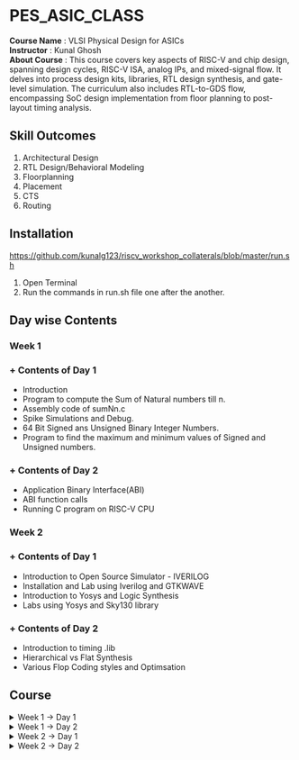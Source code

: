 # PES_ASIC_CLASS
**Course Name** : VLSI Physical Design for ASICs  
**Instructor** : Kunal Ghosh   
**About Course** : This course covers key aspects of RISC-V and chip design, spanning design cycles, RISC-V ISA, analog IPs, and mixed-signal flow. It delves into process design kits, libraries, RTL design synthesis, and gate-level simulation. The curriculum also includes RTL-to-GDS flow, encompassing SoC design implementation from floor planning to post-layout timing analysis.<br>

## Skill Outcomes
1. Architectural Design
2. RTL Design/Behavioral Modeling
3. Floorplanning
4. Placement
5. CTS
6. Routing 

## Installation
https://github.com/kunalg123/riscv_workshop_collaterals/blob/master/run.sh
1. Open Terminal<br>
2. Run the commands in run.sh file one after the another.

## Day wise Contents

### Week 1

### +  Contents of Day 1
* Introduction
* Program to compute the Sum of Natural numbers till n.
* Assembly code of sumNn.c
* Spike Simulations and Debug.
* 64 Bit Signed ans Unsigned Binary Integer Numbers.
* Program to find the maximum and minimum values of Signed and Unsigned numbers.
  
### + Contents of Day 2
* Application Binary Interface(ABI)
* ABI function calls
* Running C program on RISC-V CPU

### Week 2

### + Contents of Day 1
* Introduction to Open Source Simulator - IVERILOG
* Installation and Lab using Iverilog and GTKWAVE
* Introduction to Yosys and Logic Synthesis
* Labs using Yosys and Sky130 library

### + Contents of Day 2
* Introduction to timing .lib
* Hierarchical vs Flat Synthesis
* Various Flop Coding styles and Optimsation

## Course
<details>
<summary> Week 1 -> Day 1 </summary><br>

## Contents of Day 1
+ Introduction
+ Program to compute the Sum of Natural numbers till n.
+ Assembly code of sumNn.c
+ Spike Simulations and Debug.
+ 64 Bit Signed ans Unsigned Binary Integer Numbers.
+ Program to find the maximum and minimum values of Signed and Unsigned numbers.

## Introduction
Software --> **ISA** --> Hardware     
**ISA** is Instruction Set Architecture: It the language the processor understands.   

Application(C code) -> Compiler(ISA) -> Assembler(Machine code) -> Processor  

1. Application performing some operation is written in C language.
2. Compiler converts the C language into ISA.
3. Assembler Converts these instructions into machine code(binary).
4. Processor only undersands o's and 1's.  

## Program to compute the Sum of Natural numbers till n.
  #### Code -> sumNn.c
  ```
  #include <stdio.h>

  int main()
  {
    int i, sum = 0, n = 10;
    for(i = 1; i <= n; ++i)
    {
    sum += i;
    }
    printf("Sum of Numbers from 1 to %d = %d\n", n, sum);
    return 0;
  }
  ```
#### 1. Executing using GCC Complier<br>
   ```
   gcc sumNn.c -o sumNn.o
   ```
   By using '-o' the output file is stored in ***sumNn.o***, if not mentioned by default it is stored in 'a.out'.<br>
   To display output
   ```
   ./sumNn.o
   ```
   ![gcc_sumNn_c](https://github.com/vamsi-2312/pes_asic_class/assets/142248038/6ba8d493-d782-454f-8fb6-c442ade80b72)
   <br>

#### 2. Executing using RISC-V Complier<br>
   Before executing we must export path.<br>
   ```
   export PATH="/home/home/riscv_toolchain/riscv64-unknown-elf-gcc-8.3.0-2019.08.0-x86_64-linux-ubuntu14/bin:$PATH"   
   ```
   path of file == riscv_toolchain -> risc64-unknown-eld-gcc -> bin<br>
   and then add 'bin:$PATH' at the end.
   ```
   riscv64-unknown-elf-gcc -O1 -mabi=lp64 -march=rv64i -o sumNn.o sumNn.c
   ```
   * **-O1**: This is a compiler optimization flag. The -O1 flag indicates level 1 optimization.
   * **-mabi=lp64**: This flag specifies the ABI (Application Binary Interface) used for the compiled code.(The lp64 ABI indicates that long and pointer types are 64 bits.)
   * **-march=rv64i**: This flag specifies the target RISC-V architecture and its instruction set.
   To display output
   ```
   spike pk sumNn.o
   ```
   ![riscv_sumNn_c](https://github.com/vamsi-2312/pes_asic_class/assets/142248038/7b4b9c2e-5dc8-4cf4-b203-28951304072b)
   
## Assembly code of sumNn.c
Run the code and check is ouput file is generated or not.<br>
(view the code to complie sumNn.c in risc-v  complier above)<br>
![D1_23_L2_code](https://github.com/vamsi-2312/pes_asic_class/assets/142248038/23ea33f9-39dd-452e-b0fe-804f1dfe12dd)
To view the assembly code of sumNn.c 
```
riscv64-unknown-elf-objdump -d sumNn.o | less
```
Since we have written our code in 'int main()'<br>
Search main by typing
```
/main
```
Press 'n' so that the address where the main file is present.
![less_main_no_instru](https://github.com/vamsi-2312/pes_asic_class/assets/142248038/09db068c-ad45-4f1e-aac7-9a308f46603d)
<br>
To find the number of instructions in main file.
To find the number of instructions<br>
* **((Last address + 4) - initial address) / 4**
* Using **-O1** to compile.
  ![D1_23_L2_gen_of_op_file](https://github.com/vamsi-2312/pes_asic_class/assets/142248038/e41bb0e1-02f7-43ff-82ca-1e9a63f0e0e0)

  ![less_no_instru](https://github.com/vamsi-2312/pes_asic_class/assets/142248038/9c2a0fda-ed31-45b5-bb02-50f70bdd173f)
  ![less_no_instru_dec](https://github.com/vamsi-2312/pes_asic_class/assets/142248038/ff0f901b-d268-48b1-9bab-ea84dd065a03)
  <br>
  Got **11** instructions.
* Usig **-Ofast** to complie.
  ![D1_23_L2_code](https://github.com/vamsi-2312/pes_asic_class/assets/142248038/91ceaaf0-461b-4405-bb18-ea119292ed11)
  ![fast_no_instru_hexa](https://github.com/vamsi-2312/pes_asic_class/assets/142248038/b84020a8-5e1a-47ac-be8b-35e1defecb3f)
  ![fast_no_instru_dec](https://github.com/vamsi-2312/pes_asic_class/assets/142248038/4047f7f8-71f3-4dcb-9e9f-b06db83e8748)
  <br>
  Got **11** instructions.

## Spike Simulations and Debug
Compile the code in riscv compiler.<br>
To debug 
```
spike -d pk sumNn.o
```
Run the code till the address 100b0.
```
until pc 0 100b0
```
To view the content of register.
```
reg 0 a0
```
Press ENTER to run the next command.<br>
Then type 'reg 0 a0' see the content of a0, it will be updated.<br>
```
reg 0 sp
```
Next press ENTER to run the next command.<br>
```
reg 0 sp
```
'sp' register will be updated with addi command.<br>
The object dump file
![obj_dump](https://github.com/vamsi-2312/pes_asic_class/assets/142248038/33db1008-ce14-4db4-9a71-899d5d50777c)
![D1_23_L3_code](https://github.com/vamsi-2312/pes_asic_class/assets/142248038/fe04100a-cdac-4134-9719-9756b6471258)
<br>
**lui** - load upper immediate
**lui a0, %hi(.LC1)**<br>
  lui destn_reg, offset(immediate_value) 
<br>
**addi** - add immediate<br>
**addi destn_reg, src_reg_1, imm_value**
<br>
<br>
**Byte Addressing** - It is the method in which each address location in the memory is having unique address of 1 Byte or 8 bit.
In RISC-V architecture we use Byte addressing because it is much effecient use of memory.
<br>
And **each and every instruction** in RISC-v is of **32 Bit** in length.
<br>

## 64 Bit Signed ans Unsigned Binary Integer Numbers
- Humans understand **Decimal** numbers.
- Computers understand **Binary** numbers.
<br>
  MSB - Most Significant Bit<br>
  LSB - Least Significant Bit<br>
<br>
  * 1 Bit<br>
  * 1 Byte = 8 Bits<br>
  * 1 Halfword = 16 Bits<br>
  * 1 Word = 32 Bits = 4 Bytes<br>
  * 1 Doubleword = 64 Bits = 8 Bytes<br>

#### Range of Unsigned Integers<br>
For  n Bit --> 0 to (2^n - 1)<br>
For  2 Bit --> 0 to (2^2 - 1) = 0 to 3<br>
For  4 Bit --> 0 to (2^4 - 1) = 0 to 15<br>
For 64 Bit --> 0 to (2^64 - 1) = 0 to 18446744073709551999<br>

#### Range of Signed Integer<br>
For  n Bit --> (-2^(n-1))  to (2^(n-1) - 1)<br>
For  2 Bit --> (-2^1)  to (2^1 - 1)  = -2 to 1 <br>
For  4 Bit --> (-2^4)  to (2^4 - 1)  = -8 to 7 <br>
For 64 Bit --> (-2^64) to (2^64 - 1) = -9,223,372,036,854,775,808 to 9,223,372,036,854,775,807<br>

#### 2's Compliment(Representation of Negative Numbers in Binary)
1. Write the magitude in binary format.
2. Invert the numbers(0 -> 1)(1 -> 0).
3. Add 1
4. We have got the 2'c compliment form of the negative number.
<br>

( 2)dec = (0010)bin<br>
(-2)dec = (1110)bin<br>
<br>

#### MSB for Signed Number
+ Postive Number has MSB as **0** for signed number.
+ Negative Number has MSB as **1** for Signed number.
<br>

## Program to find the maximum and minimum values of Signed and Unsigned numbers

<br>

#### 1. For Unsigned Numbers.<br>

#### Code
```
#include <stdio.h>
#include <math.h>

int main()
{
	unsigned long long int max = (unsigned long long int) (pow(2,64)-1);
	unsigned long long int bey_max = (unsigned long long int) (pow(2,99)-1);
	unsigned long long int min = (unsigned long long int) (pow(2,64)*-1);
	unsigned long long int mid = (unsigned long long int) (pow(2,10)-1);
	printf("The highest value of unsigned long long int = %llu\n",max);
	printf("The value of bey_max(if value more than max) = %llu\n",bey_max);
	printf("The lowest value of unsigned long long int = %llu\n",min);
	printf("The value of mid = %llu\n",mid);
	return 0;
}
```
![code_unsigned](https://github.com/vamsi-2312/pes_asic_class/assets/142248038/54928a06-d7ee-4ff9-bf84-739eae56800f)
![exe_code_unsigned](https://github.com/vamsi-2312/pes_asic_class/assets/142248038/00d452bd-bc10-4bf8-b6d9-cc7dfe77e2c9)
<br>

#### 2. For Signed Numbers.<br>

```
#include <stdio.h>
#include <math.h>

int main()
{
	long long int max = (long long int) (pow(2,63)-1);
	long long int min = (long long int) (pow(2,63)*-1);
	long long int bey_max = (long long int) (pow(2,99)-1);
	long long int bey_min = (long long int) (pow(2,99)*-1);
	printf("The maximum value of signed long long int = %lld\n",max);
	printf("The minimum value of signed long long int = %lld\n",min);
	printf("The value if beyond maximum = %lld\n",bey_max);
	printf("The value if less then minimum = %lld\n",bey_min);
	return 0;
}
```
![code_signed](https://github.com/vamsi-2312/pes_asic_class/assets/142248038/1a4058a2-4773-4549-9377-019b49aafcad)
![exe_code_signed](https://github.com/vamsi-2312/pes_asic_class/assets/142248038/9eb1d2ef-a5b0-4f8b-8eab-21b8a02820f6)
<br>
End of Day 1.
<br>
</details>

<details>
<summary> Week 1 -> Day 2 </summary><br>

## Contents of Day 2
+ Application Binary Interface(ABI)
+ ABI function calls
+ Running C program on RISC-V CPU

## Application Binary Interface
An Application Binary Interface (ABI) defines how binary code interacts at a low level, specifying data structures, calling conventions, and system-level details to ensure compatibility between compiled software components on a given platform.
<br>

**Application software**  -(API)->  **Standard Libraries**  ->  **OS**  -(ISA)->  **Processor Architecture**  -(RTL)->  **Hardware**
<br>
API - Application Programming Interface<br>
ISA - Intruction Set Architecture<br>
RTL - Register transfer level<br>

Some part of the ISA availabe to OS and to the User
- User and System ISA
- User ISA
<br>

Application program can access some of the system or hardware directly by **System Calls**(like accessing register).<br>
We call this ABI aka Sytem call interface.<br>

ABI <-register-> registers

* RV32 has 32 32bit size registers.
* RV64 has 32 64bit size registers.
<br>

There are 2 different ways to load the data
1. Load and Store method.(RISC-V uses this method)
2. Direct memory accessing.
<br>

RISC-V uses **Little endian** Memory Addressing, meaning the LSB is loaded first then till MSB.
<br>

**Intructions size is always ***32 bit*** no matter is RV32 or RV64.**
<br>

#### Basic Integer Instruction
1. Load (I Type instruction)
2. Add (R Type instruction)
3. Store (S Type instruction)

##### Load Instruction
syntax - ld rd, imm(rs1);<br>
ld = load doubleword<br>
rd = destination register<br>
rs1 = source register 1<br>
imm = immediate value or offest<br>
[immediate value][rs1][func3][rsd][opcode]<br>

#### Add Instruction
syntax - add rd, rs1, rs2;
rd = destination register<br>
rs1 = source register 1<br>
rs2 = source register 2<br>
[func7][rs2][rs1][func3][rd][opcode]<br>

#### Store Instruction
syntax - sd rs2,imm(rs1);
sd = store doubleword<br>
rs1 = source register 1<br>
rs2 = source register 2<br>
imm = immediaate value or offset<br>
[imm(11:5)][rs2][rs1][func3][imm(4:0)][opcode]<br>

**Instruction Format**
+ R Type : All the operands are of register type.
+ I Type : One immediate value of 12 bit is use along with registers.
+ S Type : Stores value has immediate value and register.

#### Why are there only 32 registers in number?<br>
Because, all register has 5 bits of address, and **Total number of registers = 2^5 = 32 registers**.<br> 
These 32 registers are named as x0 till x31.<br>
and given some function.<br>
![Screenshot from 2023-08-20 17-30-37](https://github.com/vamsi-2312/pes_asic_class/assets/142248038/0339c4e1-6464-4f9f-bb1b-b751f1496135)
<br>

## ABI function calls
Basic idea how we are going to call the function and execute the code.<br>
![C_to_ASM](https://github.com/vamsi-2312/pes_asic_class/assets/142248038/71436b7f-51ea-4837-930f-1572f4443caa)
<br>

#### Code(Contain's the function call(load))
```
#include <stdio.h>

extern int load(int x, int y);

int main()
{
	int result = 0;
	int count = 9;
	result = load(0x0, count+1);//function call
	printf("Sum of numbers from 1 to %d = %d\n", count, result);
	
}
```
#### Assembly code of the above flow of instructions
```
.section .text
.global load
.type load, @function

load:
	add	a4, a0, zero //Initialize sum register a4 with 0x0
	add	a2, a0, a1   // store count of 10 in register a2. Register a1 is loaded with 0xa (decimal 10) from main
	add	a3, a0, zero // initialize intermediate sum register a3 by 0
loop:	add	a4, a3, a4   // Incremental addition
	addi	a3, a3, 1    // Incremental intermediate register by 1
	blt	a3, a2, loop // If a3 is less than a2, branch to label named <loop>
	add	a0, a4, zero // Store final result to register a0 so that it can be read by main program
	ret 
```

#### Executing the code<br>
![code](https://github.com/vamsi-2312/pes_asic_class/assets/142248038/d1e75c68-2cfc-47aa-ad91-763f39829efb)
obj dump file<br>
![obj_dump](https://github.com/vamsi-2312/pes_asic_class/assets/142248038/ebd5dca0-cd85-4d9a-93ea-86946585af58)
We can see some of the ABI are updated according to our load.S code.
<br>

## Running C program on RISC-V CPU
Before we can run the C program, we need to have the RISC-V CPU, testbench and other files.<br>
open terminal.<br>
```
git clone https://github.com/kunalg123/riscv_workshop_collaterals.git
```
```
cd riscv_workshop_collaterals/labs
```
We will abe able to see the files required installed.<br>
To run the code.<br>
```
chmod 777 rv32im.sh
```
```
./rv32im.sh
```
![Screenshot from 2023-08-20 19-59-59](https://github.com/vamsi-2312/pes_asic_class/assets/142248038/d555d95c-f668-43d6-9539-99acfaff54c0)
<br>

Flow of ecexuting the code on RISC-V CPU<br>
![Screenshot from 2023-08-20 19-24-23](https://github.com/vamsi-2312/pes_asic_class/assets/142248038/fd9b0343-b81f-4e64-b20f-74d34e42b28d)

**Later in this course we are going to build our RISC-V processor from scratch and run our C code.**
<br>
End of Day 2.
<br>
</details>

<details>
<summary>Week 2 -> Day 1 </summary><br>

## Contents of Day 1

* Introduction to Open Source Simulator - IVERILOG
* Lab using Iverilog and GTKWAVE
* Introduction to Yosys and Logic Synthesis
* Labs using Yosys and Sky130 library

## Introduction to Simulator(Open source)

+The verification of RTL design's compliance with specifications is accomplished through simulation of the design.<br>
+Simulator is used to simulate the design.<br>

We are going to use a **Simulator** known as **IVERILOG**.<br>

The Test Bench is used to check the **Functionality** if it is working as expected or not.<br>

- The design file is written in HDL(Hardware Descriptive Language - verilog or system verilog)
- The test bench is also written in HDL.

**The SIMULATOR works upon change in input and then the output will be EVALUATED.**<br>

#### + Working of TEST BENCH<br>

[Stimulus Generator] --inputs--> [Design] --outputs--> [Stimulus Observer]<br>

#### + Working of IVERILOG<br>

[[Design][Test bench]] --> [IVERILOG SIMU.] --> vcd file generation --> [GTK Wave]<br>

We use a software called GTK Wave for **viewing the ***output waveforms*****.<br>

## Installation and Lab of Iverilog and GTK Wave

+ Step 1 : Installation of **VSDFLOW**

Execute the following commands one after the another.<br>
```
sudo apt-get install git
```
```
git clone https://github.com/kunalg123/vsdflow.git
```
```
cd vsdflow
```
```
chmod 777 opensource_eda_tool_install.sh
```
```
sudo ./opensource_eda_tool_install.sh
```
```
./vsdflow spi_slave_design_details.csv
```
```
./vsdflow picorv32_design_details.csv
```
Please refer the below link if you face an issues.<br>
https://www.vlsisystemdesign.com/probable-errors-while-installing-vsdflow-and-its-solutions/<br>

+ Step 2 : Installation of Sky130 Library

Execute the following commands in another terminal one after the another.<br>
```
git clone https://github.com/kunalg123/sky130RTLDesignAndSynthesisWorkshop.git
```
After cloning, lets see what we have installed<br>
```
cd sky130RTLDesignAndSynthesisWorkshop/
```
To see all the design and respective testbench files
```
cd verilog_files
```
```
ls
```
![Screenshot from 2023-08-27 22-11-27](https://github.com/vamsi-2312/pes_asic_class/assets/142248038/aef79242-651c-4600-a374-d809bf9a438c)
<br>
To see the library file
```
cd sky130RTLDesignAndSynthesisWorkshop/
```
```
cd my_lib
```
```
ls
```
![Screenshot from 2023-08-27 22-14-23](https://github.com/vamsi-2312/pes_asic_class/assets/142248038/adc4698e-10d9-480f-9aa2-f4fe02df333b)

How to simulate the design in Iverilog (we are using god_mux.v as example which is already present in the verilog folder)<br>
```
iverilog good_mux.v tb_good_mux.v
```
The output is generated and stored in a.out file(which is default because we didnt specify any output file name)
```
./a.out
```
Next we are going to open the .vcd file in GTK wave
```
gtkwave tb_good_mux.vcd
```
Then we should drag the ports from the UUT into the signals region, and the zoom to fit the waveform so that we can view the entire waveform in less space.
![gtk_test_1](https://github.com/vamsi-2312/pes_asic_class/assets/142248038/5adce324-6967-45ad-8212-cd1d19c47d0a)

Next,<br>
Let us look into what is present in these design and testbench files
```
cd sky130RTLDesignAndSynthesisWorkshop/
```
```
cd verilog_files
```
```
gvim tb_good_mux.v -o good_mux.v
```
![Screenshot from 2023-08-27 15-58-42](https://github.com/vamsi-2312/pes_asic_class/assets/142248038/ba9cb4d4-70f0-454b-8217-ba895a8be57d)


## Introduction to Yosys and Logic Synthesis

#### Installation of Yosys<br>

Run the below command in terminals to install **Yosys**.
```
git clone https://github.com/YosysHQ/yosys.git
```
```
cd yosys
```
```
sudo apt install make
```
```
sudo apt-get update
```
```
sudo apt-get install build-essential clang bison flex  libreadline-dev gawk tcl-dev libffi-dev git  graphviz xdot pkg-config python3 libboost-system-dev libboost-python-dev libboost-filesystem-dev zlib1g-dev
```
```
make config-gcc
```
```
make
```
```
sudo make install
```
After installation
```
yosys
```
![Screenshot from 2023-08-27 16-51-41](https://github.com/vamsi-2312/pes_asic_class/assets/142248038/47c82b86-98f6-4ae5-a86d-b9efef1c424a)

show yosys is installed and version

#### Installation of GTK Wave

Run the below commands in terminal
```
sudo apt install gtkwave
```

#### **Introduction of YOSYS**

**Synthsizer** : Tool used for converting the RTL(Register Transfer Level) to netlistt.<br>

+ RTL - Anything that can be synthsisable.
+ Netlist - A textual description of a circuit made of components(such as gates, etc).

**YOSYS** : Synthsizer<br>

[[ Design ][ .lib ]] --> [ YOSYS ] --> [ Netlist file ]<br>

.lib - The file is an ASCII representation og the timing and power parameters associated with any cell in a particular foundry.<br>

**Working of Yosys**<br>
* Step 1 : To read the design.
```
read_verilog
```
* Step 2 : To read the .lib file.
```
read_liberty
```
* Step 3 : To write the output in netlist file from the synthesizer.
```
write_verilog
```

**NOTE : **<br>
The netlist file is the representation of the design in the form of standard cells(these cells come from the .lib file).<br>

How to verify th Synthesis?<br>
[[ Netlist ][ Test bench ]] --> [ IVERILOG ] --> [ VCD file ] --> [ GTK Wave ]<br>

Vcd file : comprises a header section with date, simulator, and timescale information; a variable definition section; and a value change section, in that order.(the output is in the form of wave).<br>

Iverilog is a "simulator"<br>
THe output must be same as RTL output.<br>

**NOTE :**<br>
The set of primary inputs / primary outputs will remain same betweeen RTL anf Netlist --> The same Test Bench can be used.(because of same primary inputs).<br>

#### **Logic Synthisis**

RTL DEsign -  Behavioral representation of requires specification.(verilog or system verilog code).<br>

[ RTL ] --> [ Synthesis ] --> [ Gate Level translation ]<br>
The design is cnverted into gates and conncetions is made.(aka NETLIST).<br>

.lib - Collection of logical modules, buckets of standard cells(different flavous, functionalities)<br>

Why different flavors of gate?<br>
Combinational delay in logic path determines the maximum speed f operaion of digital logic circuit.<br>

[ Flip flop A ] --> [Combinational Logic ] --> [ Flip flop B ]<br>

![Screenshot from 2023-08-27 23-44-31](https://github.com/vamsi-2312/pes_asic_class/assets/142248038/882c682f-e53a-4c73-ad1c-08513ebf52a5)

What is the maximum speed it can work?<br>

What is the max clock rate?<br>

**Tclk** is one on and one off state.<br>

![Screenshot from 2023-08-27 23-45-02](https://github.com/vamsi-2312/pes_asic_class/assets/142248038/9e0219c7-004d-4427-9d99-fdd3f34a65b9)

![Screenshot from 2023-08-27 23-44-19](https://github.com/vamsi-2312/pes_asic_class/assets/142248038/5239a2f4-ea9d-4dcd-88c9-18a0aa738864)

tpcq - propagation delay of combinational circuit<br>

when the logic value is either in tpcq or tsetup then the **value must be stable**.<br>

f(clk,Max) = 1 / t(clk,min)<br>

For the circuit to work faster, we need lesser t(clk).<br>
Then we need **Faster working cells**.<br>

Then when do we need slow working cells?<br>

To prevent any missing of any values.<br>
To ensure that there are no HOLD time constraints at the next flip flop, we need the cells to work slowly.<br>

![Screenshot from 2023-08-27 23-45-21](https://github.com/vamsi-2312/pes_asic_class/assets/142248038/7d035d49-c66f-4486-8bf8-ffd308108802)

![Screenshot from 2023-08-27 23-44-07](https://github.com/vamsi-2312/pes_asic_class/assets/142248038/41fba451-fa28-4f6b-ac16-600dd684ec1e)

##### **Finally we have to choose which type of cells to use.**<br>

Charging and Discharging is done by capacitors in the circuits.<br>

| Faster cells | Slower cells |
| ------------ | ------------ |
| Wide transistors, low delay but needs more area and power. | Narrow transistors, more delay but requires less area and power. |

Hence we need to provide guidance to the sysntesizer which are called constraints.<br>

Synthesis steps :

1. Check syntax in code.
2. Mapping the ports.
3. Mapping the cells that can be used in the design.

## Labs using Yosys and Sky130 library

How to use Yosys<br>

change the directory to the location where the folder verilog_files is present.<br>
```
cd /sky130RTLDesignAndSynthesisWorkshop/verilog_files
```
then start yosys<br>
```
yosys
```

![Screenshot from 2023-08-27 16-51-41](https://github.com/vamsi-2312/pes_asic_class/assets/142248038/3da71f2f-fb72-40f8-b0a9-881c5acaf078)

To read the lbrary file
```
read_liberty -lib ../my_lib/lib/sky130_fd_sc_hd__tt_025C_1v80.lib
```
To read the design file
```
read_verilog good_mux.v
```
![Screenshot from 2023-08-27 16-53-20](https://github.com/vamsi-2312/pes_asic_class/assets/142248038/a9fad7d3-2a97-4a1b-83ee-845c510ab946)

**We must get Successfully finished Verilog frontend.**<br>

To Synthesis the design
```
synth -top good_mux
```
syntax - synth -top <module_name><br>

![Screenshot from 2023-08-27 16-54-10](https://github.com/vamsi-2312/pes_asic_class/assets/142248038/c6bbe6c3-0ec4-4c9c-975c-beb0a8f1ec6f)

To convert rtl to gates and what gates used in library or netlist.<br>
```
abc -liberty ../my_lib/lib/sky130_fd_sc_hd__tt_025C_1v80.lib
```
![Screenshot from 2023-08-27 16-56-12](https://github.com/vamsi-2312/pes_asic_class/assets/142248038/6531fcd2-549d-4e74-9e88-e92ce37277fc)

To see the netlist
```
show
```
![Screenshot from 2023-08-27 16-56-35](https://github.com/vamsi-2312/pes_asic_class/assets/142248038/b75febbc-5c77-4c9e-bebf-ad11d26d5491)

![Screenshot from 2023-08-27 16-49-57](https://github.com/vamsi-2312/pes_asic_class/assets/142248038/99fac8f0-28db-425e-94fb-fbaa93ef66e2)

![WhatsApp Image 2023-08-28 at 00 29 10](https://github.com/vamsi-2312/pes_asic_class/assets/142248038/cd76983d-ab61-449d-8458-cd23e0d5a9ce)

To view the netlist, we are going to write in another .v file<br>
```
write_verilog -noattr good_mux_netlist.v
```
Then to view the netlist code
```
gvim good_mux_netlist.v
```
![netlist_1](https://github.com/vamsi-2312/pes_asic_class/assets/142248038/d99311cd-9f05-4a14-8fc3-631ffc3bbd70)

or<br>

![netlist_2](https://github.com/vamsi-2312/pes_asic_class/assets/142248038/90b04bf7-c5e6-4c72-888c-6941253fa6ca)

There are many ways to write the code form multiplexer but in our case it is using terenary operator -> [] ? [] : []<br>

</details>

<details>
<summary>Week 2 -> Day 2 </summary><br>

## Contents of Day 2

* Introduction to timing .lib
* Hierarchical vs Flat Synthesis
* Various Flop Coding styles and Optimsation

## Introduction to timing .lib

Lets go through library<br>
.lib is a collection of the standard cells, etc.<br>

To view .lib file, first we need to change the directory<br>
```
cd ~/sky130RTLDesignAndSynthesisWorkshop/verilog_files
```
Then type
```
gvim ../my_lib/lib/sky130_fd_sc_hd__tt_025C_1v80.lib
```
![Screenshot from 2023-08-28 14-18-47](https://github.com/vamsi-2312/pes_asic_class/assets/142248038/ce5bbfb3-2c49-48f3-85df-8c14bc3b759c)

To display the line numbers<>
Press **Shift + : **<br>
then
```
se nu
```

To turn off the syntax check<br>
Press **Shift + : **<br>
then
```
syn off
```

**NOTE : We must not Edit this file.** <br>

***Now Lets us Understand the name of our library file.*** <br>

![Screenshot from 2023-08-28 14-27-53](https://github.com/vamsi-2312/pes_asic_class/assets/142248038/f9653a8d-1f4a-442e-8fff-e5e238f0d56f)

+ **sky130** : The library is using 130nm foundry.<br>
+ **tt** : typical process<br>
+ **025C** : 25 degree Celcius temperature.<br>
+ **1v8** : Voltage<br>
+ **Technology** : CMOS<br>
+ **Delay model** : lookup table<br>

#### Units
+ **time units** : 1ns<br>
+ **Voltage units** : 1V<br>
+ **Leakage Power units** : 1nW<br>
+ **Current unit** : 1mA<br>
+ **Pulling resistance units** : 1Kohms<br>
+ **Capacitance units** : 1pF<br>

![Screenshot from 2023-08-28 14-28-05](https://github.com/vamsi-2312/pes_asic_class/assets/142248038/ad3f1ad9-e1d9-4217-962f-6404423bbbfb)

+ **Operations Conditions :**<br>
voltage : 1.8<br>
processor : 1.00<br>
temperature : 25.00<br>
tree_type : balanced tree<br>

![Screenshot from 2023-08-28 14-28-23](https://github.com/vamsi-2312/pes_asic_class/assets/142248038/2ec2d903-e65d-4b30-b0b6-dbfd3c0ce64b)

#### **PVT : Process Voltage Temperature**
PVT is very important for the design to work.<br>

* **Process Variation** : Variation due to fabrication, we wont get exacty same fabrication output everytime. There would be some variations(very small).<br>
* **Voltage Variation** : When we vary voltage there is going to be variation in the behavior of the circuit.<br>
* **Temperature Variation** : Semiconductors are very sensitve to temerature.<br>

PVT determines how my IC is going to work, either faster or slower.<br>

No matter any variations we wat the IC to work without any issues or without any change in the expected output.<br>
eg. Amplifer, we are usign mos in the ampifer which is sensitive to temperature, if we are using the amplifer either in Thar desert or Himalayas we need it work as expected.<br>

**There for we need to factor in the variations while we are designing the circuit.** <br>

Library is having cells, to view them<br>
Press **/**<br>
then
```
cell 
```
we are to view a cell 
* leakage power of all combinaions of inputs(we will have 32 combinations because 5 input, 2^5=32)

![Screenshot from 2023-08-28 14-45-36](https://github.com/vamsi-2312/pes_asic_class/assets/142248038/70ff14f4-afeb-4f57-ab0c-ff05fe59b339)

* Capacitance and internal power of ports  and Area

![Screenshot from 2023-08-28 14-45-52](https://github.com/vamsi-2312/pes_asic_class/assets/142248038/b05baedb-1d7d-487f-afab-b25a0cf49c77)

* Timing

![Screenshot from 2023-08-28 14-46-44](https://github.com/vamsi-2312/pes_asic_class/assets/142248038/d561e235-9205-4357-ac4a-07920e333b53)

To see the verilog model of the cell<br>
```
sp ../my_lib/verilog_mode/sky130_fd_sc_hd__a2111o.behavioral.v
```
(🟥NOTE🟥: The below three images of verilog modules are from **gedit text editor** and not gvim as it wasnt showing me the verilog module, you can use the above code in gvim if it works for you.)<br>

![Screenshot from 2023-08-28 15-16-31](https://github.com/vamsi-2312/pes_asic_class/assets/142248038/722b33d9-3cc7-46dc-b751-7e147e02b09a)

![Screenshot from 2023-08-28 15-17-43](https://github.com/vamsi-2312/pes_asic_class/assets/142248038/781d0748-0782-43e1-8eb7-9407f38dd167)

![Screenshot from 2023-08-28 15-18-21](https://github.com/vamsi-2312/pes_asic_class/assets/142248038/721c221f-a2ba-4d5e-90e1-55ead02caff6)

To search a word in gvim
```
/<word you want to search>
```
**Comparing the types of flavors of a cell(and2)** <br>
type in gvim
```
:vsp
```
then
```
:vs
```
and one more time
```
:vs
```
Then we would have threee windows of the same file.<br>

In each page search **and2_0**, **and2_2**, **and2_4**

![Screenshot from 2023-08-28 15-42-24](https://github.com/vamsi-2312/pes_asic_class/assets/142248038/daf3c93e-b60d-477d-a660-3cd8493cedff)

We can observe that the area of and2_0 is smaller than and2_4.<br>

**Larger Area** => Wider trasistors => less delay(faster charging and discharging of capacitors, but occupies more area and draws more power.)<br>

**Smaller Area** => Narrower transistors => more delay(slower charging and dischaging of capacitors, occupies less area and uses less power.)<br>

The verilog module of and2<br>
(🟥NOTE🟥 : The below  image are from gedit text editor and not gvim as it wasnt showing me the verilog module)<br>

![Screenshot from 2023-08-28 15-19-39](https://github.com/vamsi-2312/pes_asic_class/assets/142248038/fe70c728-5345-4f83-b415-76c22ebe511a)

What is meant by synth -top?<br>
With this command we can synthesize the entire top module or indivisual module
> synth -top <module_name>

We are also going to see what is **hierarchial and flatten synthesis** :<br>

we are going to use multiple_modules.v<br>

```
cd ~/sky130RTLDesignAndSynthesisWorkshop/verilog_files
```
```
gvim mulitple_modules.v
```

![1](https://github.com/vamsi-2312/pes_asic_class/assets/142248038/76662b8a-9f8c-4a8a-bc3c-b839e133eaee)
![WhatsApp Image 2023-09-03 at 16 25 04](https://github.com/vamsi-2312/pes_asic_class/assets/142248038/c6b8a89f-5971-4c37-8ebb-4d53e2ffb2c9)

Then lauch yosys
```
yosys
```
reading library
```
read_liberty -lib ../my_lib/lib/sky130_fd_sc_hd__tt_025C_1v80.lib
```
reading verilog file
```
read_verilog multiple_modules.v
```
![2](https://github.com/vamsi-2312/pes_asic_class/assets/142248038/5a27faa6-d3a8-4425-a913-de987b9477fd)
![3](https://github.com/vamsi-2312/pes_asic_class/assets/142248038/5098451d-c840-4e7d-bffd-e6f2fdd56761)

synthesizing the code
```
synth -top multiple_modules
```
linking design to library
```
abc -liberty ../my_lib/lib/sky130_fd_sc_hd__tt_025C_1v80.lib
```
to dsplay the design
```
show multiple_modules
```
![hier_dsgn_4](https://github.com/vamsi-2312/pes_asic_class/assets/142248038/7eb4ca53-3063-42c1-ba3f-61932a0e3d57)

writing out the netlist
```
write_verilog -noattr multiple_modules_hier.v
```
to view the netlist
```
!gvim multiple_modules_hier.v
```
![6](https://github.com/vamsi-2312/pes_asic_class/assets/142248038/2d37066f-f39c-4438-a850-2f9ce7019b5b)
![7](https://github.com/vamsi-2312/pes_asic_class/assets/142248038/d16b5ab5-0366-405f-9f05-4e9411e4d688)

The above netlist code is from the hierarchial synthesis.<br>

now lets go to flatten<br>
```
read_liberty -lib ../my_lib/lib/sky130_fd_sc_hd__tt_025C_1v80.lib
```
```
read_verilog multiple_modules.v
```
```
synth -top multiple_modules
```
```
abc -liberty ../my_lib/lib/sky130_fd_sc_hd__tt_025C_1v80.lib
```
now we need to flatten the netlist
```
flatten
```
```
write_verilog -noattr multiple_modules_flat.v
```
```
!gvim multiple_modules_flat.v
```
![89](https://github.com/vamsi-2312/pes_asic_class/assets/142248038/2cba67a1-5e66-4ac3-9dfb-5527f2849cea)
```
show
```
![flat_dsgn_11](https://github.com/vamsi-2312/pes_asic_class/assets/142248038/3a05fcef-aaba-4dee-aea5-221ba0ad78dd)

In the flattened netlist we cant see submodules being initialised as in hierarchial.(Everything is initialised under multiple_modules)<br>

To synthesize indvidual module
```
read_liberty -lib ../my_lib/lib/sky130_fd_sc_hd__tt_025C_1v80.lib
```
```
read_verilog multiple_modules.v
```
```
synth -top sub_module1
```
```
abc -liberty ../my_lib/lib/sky130_fd_sc_hd__tt_025C_1v80.lib
```
```
show
```
![Screenshot from 2023-09-03 16-00-01](https://github.com/vamsi-2312/pes_asic_class/assets/142248038/d216b5d2-ed55-4511-b408-d05fbd54c4a7)


#### Why are Flip Flops used?

for example if we are having a combinational circuit should be givving an stable output for the previous inputs and next inputs, but due to different delays of the cells inside could change the output value, which is called as **Gitches**. And if there are many other combinational circuit is series then there would be more glitches.
These glitches could change the entre expected output.
To prevent these glitches from happening we use flip flops in between the combinational circuits and which will give the output at the positive edge or negative edge of the clock and would be stable untill the next clock, by this method all the glitches are reduced.
The initial state of flip flops can be set either using **Reset or Set** and the also we have **synchronous and Asynchronous**.
* Synchronous - the output will be reset or set only at the edge of clock
* Asynchronous -  the output will be reset or set immediately when reset or set is high.

Different Types of Flip Flops:<br>
1. Synchronous Reset D Flip Flop
2. Asynchronous Reset D Flip Flop
3. Asynchronous and Synchronous Reset D Flip Flop

![WhatsApp Image 2023-09-03 at 17 37 08](https://github.com/vamsi-2312/pes_asic_class/assets/142248038/102d8f17-c8d3-4391-822b-f3085869bc57)

![1](https://github.com/vamsi-2312/pes_asic_class/assets/142248038/0bfbe092-f1dc-417a-8021-7fad23e2a20c)

![2](https://github.com/vamsi-2312/pes_asic_class/assets/142248038/4e5d2578-4c7b-467a-8dba-45b2591c52c6)

![3](https://github.com/vamsi-2312/pes_asic_class/assets/142248038/127c9ce1-ace8-417e-82d2-fbb83b944e7b)

The always statement is evaluated only if there is change in the value of the elements of **Sensitivity List**.<br>

Lets check the waveforms of the D flip flops

![Screenshot from 2023-09-03 18-36-54](https://github.com/vamsi-2312/pes_asic_class/assets/142248038/7c414c0e-7a8a-403b-af45-408139e7b017)

D flip flop with Asynchronous Reset(dff_asyncres)
![Screenshot from 2023-09-03 18-26-49](https://github.com/vamsi-2312/pes_asic_class/assets/142248038/a809c943-f913-4a50-b9c2-26191d9a8400)
![Screenshot from 2023-09-03 18-27-03](https://github.com/vamsi-2312/pes_asic_class/assets/142248038/349b0135-c282-4fd0-9b97-753d91eea9ce)
![Screenshot from 2023-09-03 18-27-14](https://github.com/vamsi-2312/pes_asic_class/assets/142248038/73e52d50-c500-4ec8-8155-a3cbfdb74245)

D flip flop with Asynchronous with Set(dff_async_set)
![Screenshot from 2023-09-03 18-28-45](https://github.com/vamsi-2312/pes_asic_class/assets/142248038/b7adf6dd-a842-42d6-aea5-fdfb1ed0f3be)
![Screenshot from 2023-09-03 18-28-52](https://github.com/vamsi-2312/pes_asic_class/assets/142248038/b67a656c-8cd6-478e-8753-db1d5b7b5f5a)
![Screenshot from 2023-09-03 18-30-05](https://github.com/vamsi-2312/pes_asic_class/assets/142248038/a11dacf5-0267-4f3a-b125-fb6b3304012f)

D flip flop with Synchronous Reset(dff_syncres)
![31](https://github.com/vamsi-2312/pes_asic_class/assets/142248038/c80a17d3-203f-4e33-853d-04d57d044ac0)
![32](https://github.com/vamsi-2312/pes_asic_class/assets/142248038/55e9e555-c30f-426c-ae1c-0c2169f62beb)

D flip flop with Asynchronous and Synchronous Reset(dff_asyncres_syncres)
![41](https://github.com/vamsi-2312/pes_asic_class/assets/142248038/02f8d1b2-06e6-41f5-81ff-a6873f903f98)
![42](https://github.com/vamsi-2312/pes_asic_class/assets/142248038/ab6c6c0d-7c95-4ef0-aec2-1422b4782d6c)

</details>
